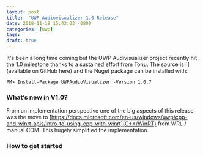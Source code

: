 ```yaml
---
layout: post
title:  "UWP Audiovisualizer 1.0 Release"
date: 2018-11-19 15:43:03 -0800
categories: [uwp]
tags:
draft: true
---
```

It's been a long time coming but the UWP Audivisualizer project recently hit the 1.0 milestone thanks to a sustained effort from Tonu.  The source is [](available on GitHub here) and the Nuget package can be installed with:

`
PM> Install-Package UWPAudioVisualizer -Version 1.0.7
`

### What’s new in V1.0?
From an implementation perspective one of the big aspects of this release was the move to [https://docs.microsoft.com/en-us/windows/uwp/cpp-and-winrt-apis/intro-to-using-cpp-with-winrt](C++/WinRT) from WRL / manual COM.  This hugely simplified the implementation.

### How to get started